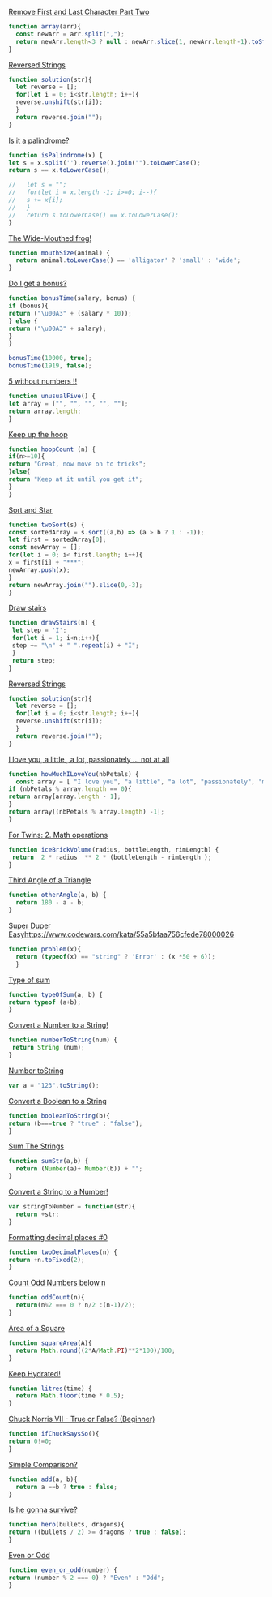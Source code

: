 [Remove First and Last Character Part Two](https://www.codewars.com/kata/570597e258b58f6edc00230d)
```javascript
function array(arr){
  const newArr = arr.split(",");
  return newArr.length<3 ? null : newArr.slice(1, newArr.length-1).toString().replace(/,/gi," ");
}
```
[Reversed Strings](https://www.codewars.com/kata/5168bb5dfe9a00b126000018)
```javascript
function solution(str){
  let reverse = [];
  for(let i = 0; i<str.length; i++){
  reverse.unshift(str[i]);
  }
  return reverse.join("");
}
```
[Is it a palindrome?](https://www.codewars.com/kata/57a1fd2ce298a731b20006a4)
```javascript
function isPalindrome(x) {
let s = x.split('').reverse().join("").toLowerCase();
return s == x.toLowerCase();

//   let s = "";
//   for(let i = x.length -1; i>=0; i--){
//   s += x[i];
//   }
//   return s.toLowerCase() == x.toLowerCase();
}
```
[The Wide-Mouthed frog!](https://www.codewars.com/kata/57ec8bd8f670e9a47a000f89/train/javascript)
```javascript
function mouthSize(animal) {
  return animal.toLowerCase() == 'alligator' ? 'small' : 'wide';
}
```
[Do I get a bonus?](https://www.codewars.com/kata/56f6ad906b88de513f000d96)
```javascript
function bonusTime(salary, bonus) {
if (bonus){
return ("\u00A3" + (salary * 10));
} else {
return ("\u00A3" + salary);
}
}

bonusTime(10000, true);
bonusTime(1919, false);
```
[5 without numbers !!](https://www.codewars.com/kata/59441520102eaa25260000bf)
```javascript
function unusualFive() {
let array = ["", "", "", "", ""];
return array.length;
}
```
[Keep up the hoop](https://www.codewars.com/kata/55cb632c1a5d7b3ad0000145)
```javascript
function hoopCount (n) {
if(n>=10){
return "Great, now move on to tricks";
}else{
return "Keep at it until you get it";
}
}
```
[Sort and Star](https://www.codewars.com/kata/57cfdf34902f6ba3d300001e)
```javascript
function twoSort(s) {
const sortedArray = s.sort((a,b) => (a > b ? 1 : -1));
let first = sortedArray[0];
const newArray = [];
for(let i = 0; i< first.length; i++){
x = first[i] + "***";
newArray.push(x);
}
return newArray.join("").slice(0,-3);
}
```
[Draw stairs](https://www.codewars.com/kata/5b4e779c578c6a898e0005c5)
```javascript
function drawStairs(n) {
 let step = 'I';
 for(let i = 1; i<n;i++){
 step += "\n" + " ".repeat(i) + "I";
 }
 return step;
}

```
[Reversed Strings](https://www.codewars.com/kata/5168bb5dfe9a00b126000018)
```javascript
function solution(str){
  let reverse = [];
  for(let i = 0; i<str.length; i++){
  reverse.unshift(str[i]);
  }
  return reverse.join("");
}
```
[I love you, a little , a lot, passionately ... not at all](https://www.codewars.com/kata/57f24e6a18e9fad8eb000296)
```javascript
function howMuchILoveYou(nbPetals) {
  const array = [ "I love you", "a little", "a lot", "passionately", "madly", "not at all"]
if (nbPetals % array.length == 0){
return array[array.length - 1];
}
return array[(nbPetals % array.length) -1];
}
```
[For Twins: 2. Math operations](https://www.codewars.com/kata/59c287b16bddd291c700009a)
```javascript
function iceBrickVolume(radius, bottleLength, rimLength) {
 return  2 * radius  ** 2 * (bottleLength - rimLength );
}
```
[Third Angle of a Triangle](https://www.codewars.com/kata/5a023c426975981341000014)
```javascript
function otherAngle(a, b) {
  return 180 - a - b;
}
```
[Super Duper Easy]()https://www.codewars.com/kata/55a5bfaa756cfede78000026
```javascript
function problem(x){
  return (typeof(x) == "string" ? 'Error' : (x *50 + 6));
  }
```
[Type of sum](https://www.codewars.com/kata/5a2e9ae2b6cfd7692a0000ba)
```javascript
function typeOfSum(a, b) {
return typeof (a+b);
}
```
[Convert a Number to a String!](https://www.codewars.com/kata/5265326f5fda8eb1160004c8)
```javascript
function numberToString(num) {
 return String (num);
}
```
[Number toString](https://www.codewars.com/kata/53934feec44762736c00044b)
```javascript
var a = "123".toString();
```
[Convert a Boolean to a String](https://www.codewars.com/kata/551b4501ac0447318f0009cd)
```javascript
function booleanToString(b){
return (b===true ? "true" : "false");
}
```
[Sum The Strings](https://www.codewars.com/kata/5966e33c4e686b508700002d)
```javascript
function sumStr(a,b) {
  return (Number(a)+ Number(b)) + "";
}
```
[Convert a String to a Number!](https://www.codewars.com/kata/544675c6f971f7399a000e79)
```javascript
var stringToNumber = function(str){
  return +str;
}
```
[Formatting decimal places #0](https://www.codewars.com/kata/5641a03210e973055a00000d)
```javascript
function twoDecimalPlaces(n) {
return +n.toFixed(2);
}
```
[Count Odd Numbers below n](https://www.codewars.com/kata/59342039eb450e39970000a6)
```javascript
function oddCount(n){
  return(n%2 === 0 ? n/2 :(n-1)/2);
}
```
[Area of a Square](https://www.codewars.com/kata/5748838ce2fab90b86001b1a)
```javascript
function squareArea(A){
  return Math.round((2*A/Math.PI)**2*100)/100;
}

```
[Keep Hydrated!](https://www.codewars.com/kata/582cb0224e56e068d800003c)
```javascript
function litres(time) {
  return Math.floor(time * 0.5);
}
```
[Chuck Norris VII - True or False? (Beginner)](https://www.codewars.com/kata/570669d8cb7293a2d1001473)
```javascript
function ifChuckSaysSo(){
return 0!=0;
}

```
[Simple Comparison?](https://www.codewars.com/kata/57f6ecdfcca6e045d2001207)
```javascript
function add(a, b){
  return a ==b ? true : false;
}
```
[Is he gonna survive?](https://www.codewars.com/kata/59ca8246d751df55cc00014c)
```javascript
function hero(bullets, dragons){
return ((bullets / 2) >= dragons ? true : false); 
}
```
[Even or Odd](https://www.codewars.com/kata/53da3dbb4a5168369a0000fe)
```javascript
function even_or_odd(number) {
return (number % 2 === 0) ? "Even" : "Odd";
}
```